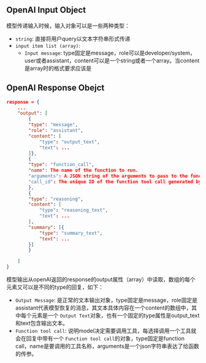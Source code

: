 ## OpenAI Input Object

模型传递输入时候，输入对象可以是一些两种类型：

- `string`: 直接将用户query以文本字符串形式传递
- `input item list (array)`:
  - `Input message`: type固定是message，role可以是developer/system，user或者assistant，content可以是一个string或者一个array。当content是array时的格式要求应该是


## OpenAI Response Obejct

```json
response = {
	...
	"output": [
		{
		"type": "message",
		"role": "assistant",
		"content": [
			"type": "output_text",
			"text": ...
		]},
		{
		"type": "function_call",
		"name": The name of the function to run.
		"arguments": A JSON string of the arguments to pass to the function.
		"call_id": The unique ID of the function tool call generated by the model.
		},
		{
		"type": "reasoning",
		"content": [
			"type": "reasoning_text",
			"text": ...
		],
		"summary": [{
			"type": "summary_text",
			"text": ...
		}]
		}

	]
}
```

模型输出从openAI返回的response的output属性（array）中读取，数组的每个元素又可以是不同的type的回复，如下：

- `Output Message`: 是正常的文本输出对象，type固定是message，role固定是assistant代表模型恢复的消息，其文本具体内容在一个content的数组中，其中每个元素是一个 `Output Text`对象，也有一个固定的type属性是output_text和text包含输出文本。
- `Function tool call`: 说明model决定需要调用工具，每选择调用一个工具就会在回复中带有一个 `Function tool call`的对象，type固定是function call，name是要调用的工具名称，arguments是一个json字符串表达了给函数的传参。
